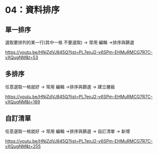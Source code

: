 # 04：資料排序
## 單一排序
選取要排列的某一行(其中一格 不要選取) -> 常用 編輯 ->排序與篩選

https://youtu.be/HNjZdVJ845Q?list=PL7enJ2-v6SPm-EHMuRMCG7R7C-vXQugNM&t=53

## 多排序
任意選取一格就好 -> 常用 編輯 ->排序與篩選 -> 建立層級

https://youtu.be/HNjZdVJ845Q?list=PL7enJ2-v6SPm-EHMuRMCG7R7C-vXQugNM&t=189

## 自訂清單
任意選取一格就好 -> 常用 編輯 ->排序與篩選 -> 自訂清單 -> 新增

https://youtu.be/HNjZdVJ845Q?list=PL7enJ2-v6SPm-EHMuRMCG7R7C-vXQugNM&t=255
